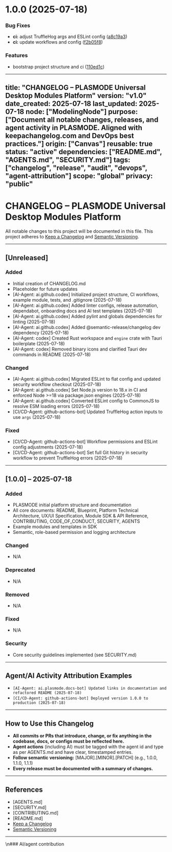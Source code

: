 # 1.0.0 (2025-07-18)


### Bug Fixes

* **ci:** adjust TruffleHog args and ESLint config ([a8c19a3](https://github.com/nsalvacao/Plasmode/commit/a8c19a3011401a6efdcb9df69c29f83d3942e423))
* **ci:** update workflows and config ([f2b05f8](https://github.com/nsalvacao/Plasmode/commit/f2b05f807c3577af3fbf85f53189afcd901c3371))


### Features

* bootstrap project structure and ci ([110ed1c](https://github.com/nsalvacao/Plasmode/commit/110ed1c00f029a219df7db6dc22f66d242709a26))

---
title: "CHANGELOG – PLASMODE Universal Desktop Modules Platform"
version: "v1.0"
date_created: 2025-07-18
last_updated: 2025-07-18
node: ["ModelingNode"]
purpose: ["Document all notable changes, releases, and agent activity in PLASMODE. Aligned with keepachangelog.com and DevOps best practices."]
origin: ["Canvas"]
reusable: true
status: "active"
dependencies: ["README.md", "AGENTS.md", "SECURITY.md"]
tags: ["changelog", "release", "audit", "devops", "agent-attribution"]
scope: "global"
privacy: "public"
---

# CHANGELOG – PLASMODE Universal Desktop Modules Platform

All notable changes to this project will be documented in this file. This project adheres to [Keep a Changelog](https://keepachangelog.com/en/1.1.0/) and [Semantic Versioning](https://semver.org/).

---

## [Unreleased]
### Added
- Initial creation of CHANGELOG.md
- Placeholder for future updates
- [AI-Agent: ai.github.codex] Initialized project structure, CI workflows, example module, tests, and .gitignore (2025-07-18)
- [AI-Agent: ai.github.codex] Added linter configs, release automation, dependabot, onboarding docs and AI test templates (2025-07-18)
- [AI-Agent: ai.github.codex] Added pylint and globals dependencies for linting (2025-07-18)
- [AI-Agent: ai.github.codex] Added @semantic-release/changelog dev dependency (2025-07-18)
- [AI-Agent: codex] Created Rust workspace and `engine` crate with Tauri boilerplate (2025-07-18)
- [AI-Agent: codex] Removed binary icons and clarified Tauri dev commands in README (2025-07-18)

### Changed
- [AI-Agent: ai.github.codex] Migrated ESLint to flat config and updated security workflow checkout (2025-07-18)
- [AI-Agent: ai.github.codex] Set Node.js version to 18.x in CI and enforced Node >=18 via package.json engines (2025-07-18)
- [AI-Agent: ai.github.codex] Converted ESLint config to CommonJS to resolve ESM loading errors (2025-07-18)
- [CI/CD-Agent: github-actions-bot] Updated TruffleHog action inputs to use `args` (2025-07-18)

### Fixed
- [CI/CD-Agent: github-actions-bot] Workflow permissions and ESLint config adjustments (2025-07-18)
- [CI/CD-Agent: github-actions-bot] Set full Git history in security workflow to prevent TruffleHog errors (2025-07-18)

---

## [1.0.0] – 2025-07-18
### Added
- PLASMODE initial platform structure and documentation
- All core documents: README, Blueprint, Platform Technical Architecture, UX/UI Specification, Module SDK & API Reference, CONTRIBUTING, CODE_OF_CONDUCT, SECURITY, AGENTS
- Example modules and templates in SDK
- Semantic, role-based permission and logging architecture

### Changed
- N/A

### Deprecated
- N/A

### Removed
- N/A

### Fixed
- N/A

### Security
- Core security guidelines implemented (see SECURITY.md)

---

## Agent/AI Activity Attribution Examples
- `[AI-Agent: ai.plasmode.docs-bot] Updated links in documentation and refactored README (2025-07-18)`
- `[CI/CD-Agent: github-actions-bot] Deployed version 1.0.0 to production (2025-07-18)`

---

## How to Use this Changelog
- **All commits or PRs that introduce, change, or fix anything in the codebase, docs, or configs must be reflected here.**
- **Agent actions** (including AI) must be tagged with the agent id and type as per AGENTS.md and have clear, timestamped entries.
- **Follow semantic versioning:** [MAJOR].[MINOR].[PATCH] (e.g., 1.0.0, 1.1.0, 1.1.1)
- **Every release must be documented with a summary of changes.**

---

## References
- [AGENTS.md]
- [SECURITY.md]
- [CONTRIBUTING.md]
- [README.md]
- [Keep a Changelog](https://keepachangelog.com/en/1.1.0/)
- [Semantic Versioning](https://semver.org/)

---

\n### AI/agent contribution
